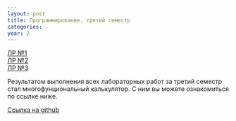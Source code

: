 ```yaml
---
layout: post
title: Программирование, третий семестр
categories: 
year: 2
---
```


[ЛР №1](https://replit.com/@sergey290601/sem-3-lr-1?v=1)\
[ЛР №2](https://replit.com/@sergey290601/sem3-lr-2?v=1)\
[ЛР №3](https://replit.com/@sergey290601/sem3-lr3?v=1)

Результатом выполнения всех лабораторных работ за третий семестр стал многофунциональный калькулятор. С ним вы можете ознакомиться по ссылке ниже.

[Ссылка на github](https://github.com/gromh-gromh/Python-calculator)